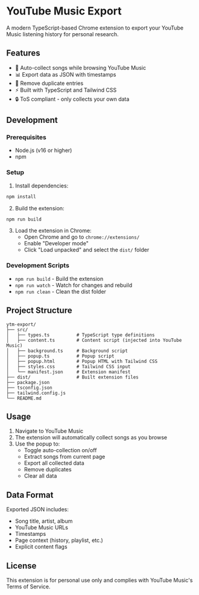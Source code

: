 # YouTube Music Export

A modern TypeScript-based Chrome extension to export your YouTube Music listening history for personal research.

## Features

- 🎵 Auto-collect songs while browsing YouTube Music
- 📊 Export data as JSON with timestamps
- 🧹 Remove duplicate entries
- ⚡ Built with TypeScript and Tailwind CSS
- 🔒 ToS compliant - only collects your own data

## Development

### Prerequisites

- Node.js (v16 or higher)
- npm

### Setup

1. Install dependencies:
```bash
npm install
```

2. Build the extension:
```bash
npm run build
```

3. Load the extension in Chrome:
   - Open Chrome and go to `chrome://extensions/`
   - Enable "Developer mode"
   - Click "Load unpacked" and select the `dist/` folder

### Development Scripts

- `npm run build` - Build the extension
- `npm run watch` - Watch for changes and rebuild
- `npm run clean` - Clean the dist folder

## Project Structure

```
ytm-export/
├── src/
│   ├── types.ts          # TypeScript type definitions
│   ├── content.ts        # Content script (injected into YouTube Music)
│   ├── background.ts     # Background script
│   ├── popup.ts          # Popup script
│   ├── popup.html        # Popup HTML with Tailwind CSS
│   ├── styles.css        # Tailwind CSS input
│   └── manifest.json     # Extension manifest
├── dist/                 # Built extension files
├── package.json
├── tsconfig.json
├── tailwind.config.js
└── README.md
```

## Usage

1. Navigate to YouTube Music
2. The extension will automatically collect songs as you browse
3. Use the popup to:
   - Toggle auto-collection on/off
   - Extract songs from current page
   - Export all collected data
   - Remove duplicates
   - Clear all data

## Data Format

Exported JSON includes:
- Song title, artist, album
- YouTube Music URLs
- Timestamps
- Page context (history, playlist, etc.)
- Explicit content flags

## License

This extension is for personal use only and complies with YouTube Music's Terms of Service.